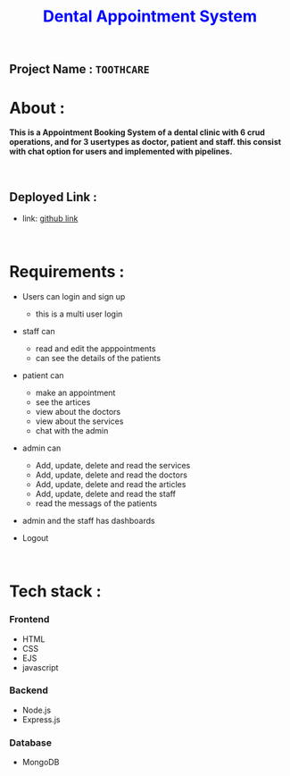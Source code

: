 <h1 align="center" style="color:blue"><b>Dental Appointment System</b></h1>
<br>


## Project Name : `TOOTHCARE`



# About :

<b>This is a Appointment Booking System of a dental clinic with 6 crud operations, and for 3 usertypes as doctor, patient and staff. this consist with chat option for users and implemented with pipelines.   </b>

<br>


## Deployed Link :

   - link: <a href="https://github.com/FullStackProj/Final-Dental-Appointment">github link</a>
  

<br>

# Requirements : 

- Users can login and sign up
    - this is a multi user login 
- staff can 
   - read and edit the apppointments
   - can see the details of the patients
- patient can
   - make an appointment
   - see the artices 
   - view about the doctors 
   - view about the services
   - chat with the admin
- admin can
   - Add, update, delete and read the services
   - Add, update, delete and read the doctors
   - Add, update, delete and read the articles
   - Add, update, delete and read the staff
   - read the messags of the patients 
- admin and the staff has dashboards

- Logout 


<br>

# Tech stack :

### Frontend 

- HTML
- CSS
- EJS
- javascript

### Backend 

- Node.js 
- Express.js

### Database

- MongoDB 







<br>